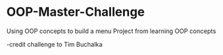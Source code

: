 # OOP-Master-Challenge
Using OOP concepts to build a menu
Project from learning OOP concepts

-credit challenge to Tim Buchalka
